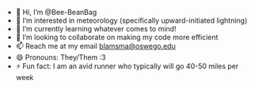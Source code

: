 - 👋 Hi, I’m @Bee-BeanBag
- 👀 I’m interested in meteorology (specifically upward-initiated lightning)
- 🌱 I’m currently learning whatever comes to mind!
- 💞️ I’m looking to collaborate on making my code more efficient
- 📫 Reach me at my email blamsma@oswego.edu 
- 😄 Pronouns: They/Them :3
- ⚡ Fun fact: I am an avid runner who typically will go 40-50 miles per week

<!---
Bee-BeanBag/Bee-BeanBag is a ✨ special ✨ repository because its `README.md` (this file) appears on your GitHub profile.
You can click the Preview link to take a look at your changes.
--->
